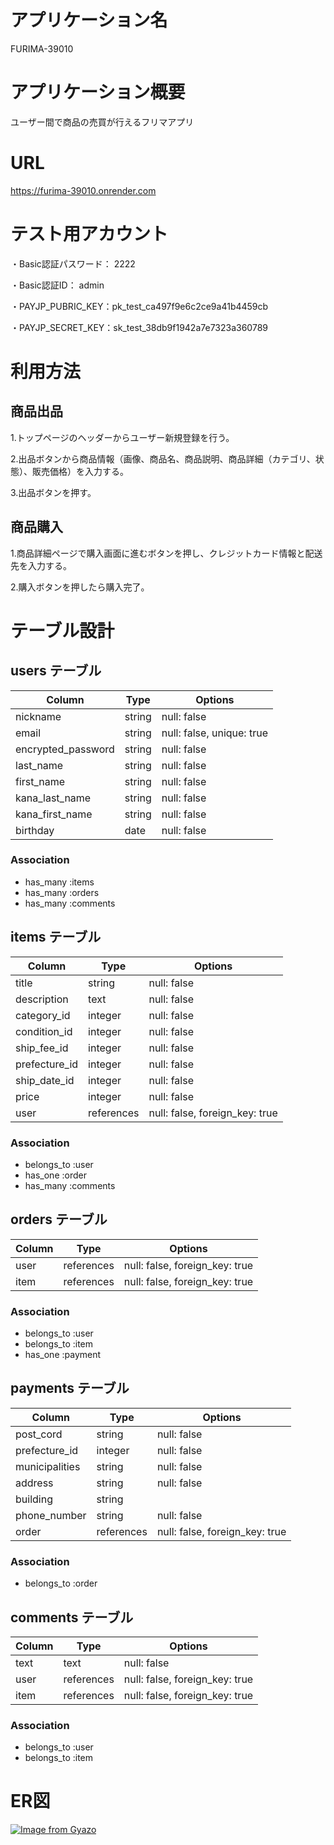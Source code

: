 # アプリケーション名
FURIMA-39010


# アプリケーション概要
ユーザー間で商品の売買が行えるフリマアプリ


# URL
https://furima-39010.onrender.com


# テスト用アカウント
・Basic認証パスワード： 2222

・Basic認証ID： admin

・PAYJP_PUBRIC_KEY：pk_test_ca497f9e6c2ce9a41b4459cb

・PAYJP_SECRET_KEY：sk_test_38db9f1942a7e7323a360789


# 利用方法
## 商品出品
1.トップページのヘッダーからユーザー新規登録を行う。

2.出品ボタンから商品情報（画像、商品名、商品説明、商品詳細（カテゴリ、状態）、販売価格）を入力する。

3.出品ボタンを押す。

## 商品購入
1.商品詳細ページで購入画面に進むボタンを押し、クレジットカード情報と配送先を入力する。

2.購入ボタンを押したら購入完了。


# テーブル設計
## users テーブル

| Column             | Type        | Options                   |
| ------------------ | ----------- | ------------------------- |
| nickname           | string      | null: false               |
| email              | string      | null: false, unique: true |
| encrypted_password | string      | null: false               |
| last_name          | string      | null: false               |
| first_name         | string      | null: false               |
| kana_last_name     | string      | null: false               |
| kana_first_name    | string      | null: false               |
| birthday           | date        | null: false               |

### Association

- has_many :items
- has_many :orders
- has_many :comments

## items テーブル

| Column        | Type              | Options                        |
| ------------- | ----------------- | ------------------------------ |
| title         | string            | null: false                    |
| description   | text              | null: false                    |
| category_id   | integer           | null: false                    |
| condition_id  | integer           | null: false                    |
| ship_fee_id   | integer           | null: false                    |
| prefecture_id | integer           | null: false                    |
| ship_date_id  | integer           | null: false                    |
| price         | integer           | null: false                    |
| user          | references        | null: false, foreign_key: true |

### Association

- belongs_to :user
- has_one :order
- has_many :comments

## orders テーブル

| Column      | Type       | Options                        |
| ----------- | ---------- | ------------------------------ |
| user        | references | null: false, foreign_key: true |
| item        | references | null: false, foreign_key: true |

### Association

- belongs_to :user
- belongs_to :item
- has_one :payment

## payments テーブル

| Column         | Type              | Options                        |
| -------------- | ----------------- | ------------------------------ |
| post_cord      | string            | null: false                    |
| prefecture_id  | integer           | null: false                    |
| municipalities | string            | null: false                    |
| address        | string            | null: false                    |
| building       | string            |                                |
| phone_number   | string            | null: false                    |
| order          | references        | null: false, foreign_key: true |

### Association

- belongs_to :order

## comments テーブル

| Column    | Type       | Options                        |
| --------- | ---------- | ------------------------------ |
| text      | text       | null: false                    |
| user      | references | null: false, foreign_key: true |
| item      | references | null: false, foreign_key: true |

### Association

- belongs_to :user
- belongs_to :item


# ER図
[![Image from Gyazo](https://i.gyazo.com/64e17256423213106740c0b70abd0162.png)](https://gyazo.com/64e17256423213106740c0b70abd0162)